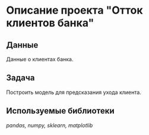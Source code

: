 # Описание проекта "Отток клиентов банка"

## Данные

Данные о клиентах банка.

## Задача

Построить модель для предсказания ухода клиента.

## Используемые библиотеки

*pandas, numpy, sklearn, matplotlib*